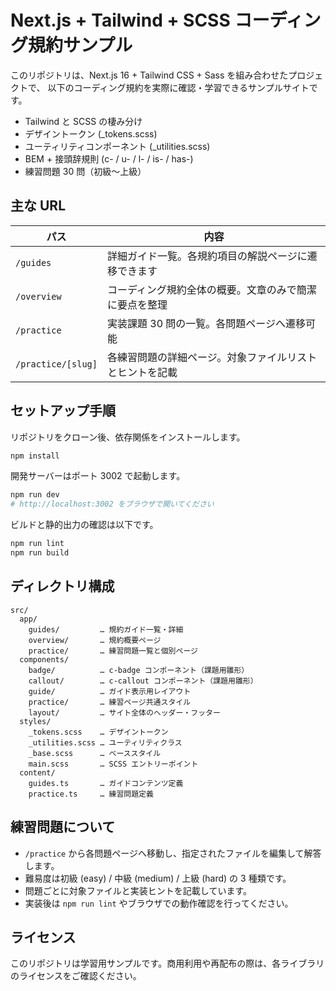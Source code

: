 # Next.js + Tailwind + SCSS コーディング規約サンプル

このリポジトリは、Next.js 16 + Tailwind CSS + Sass を組み合わせたプロジェクトで、
以下のコーディング規約を実際に確認・学習できるサンプルサイトです。

- Tailwind と SCSS の棲み分け
- デザイントークン (_tokens.scss)
- ユーティリティコンポーネント (_utilities.scss)
- BEM + 接頭辞規則 (c- / u- / l- / is- / has-)
- 練習問題 30 問（初級〜上級）

## 主な URL

| パス | 内容 |
| ---- | ---- |
| `/guides` | 詳細ガイド一覧。各規約項目の解説ページに遷移できます |
| `/overview` | コーディング規約全体の概要。文章のみで簡潔に要点を整理 |
| `/practice` | 実装課題 30 問の一覧。各問題ページへ遷移可能 |
| `/practice/[slug]` | 各練習問題の詳細ページ。対象ファイルリストとヒントを記載 |

## セットアップ手順

リポジトリをクローン後、依存関係をインストールします。

```bash
npm install
```

開発サーバーはポート 3002 で起動します。

```bash
npm run dev
# http://localhost:3002 をブラウザで開いてください
```

ビルドと静的出力の確認は以下です。

```bash
npm run lint
npm run build
```

## ディレクトリ構成

```
src/
  app/
    guides/         … 規約ガイド一覧・詳細
    overview/       … 規約概要ページ
    practice/       … 練習問題一覧と個別ページ
  components/
    badge/          … c-badge コンポーネント（課題用雛形）
    callout/        … c-callout コンポーネント（課題用雛形）
    guide/          … ガイド表示用レイアウト
    practice/       … 練習ページ共通スタイル
    layout/         … サイト全体のヘッダー・フッター
  styles/
    _tokens.scss    … デザイントークン
    _utilities.scss … ユーティリティクラス
    _base.scss      … ベーススタイル
    main.scss       … SCSS エントリーポイント
  content/
    guides.ts       … ガイドコンテンツ定義
    practice.ts     … 練習問題定義
```

## 練習問題について

- `/practice` から各問題ページへ移動し、指定されたファイルを編集して解答します。
- 難易度は初級 (easy) / 中級 (medium) / 上級 (hard) の 3 種類です。
- 問題ごとに対象ファイルと実装ヒントを記載しています。
- 実装後は `npm run lint` やブラウザでの動作確認を行ってください。

## ライセンス

このリポジトリは学習用サンプルです。商用利用や再配布の際は、各ライブラリのライセンスをご確認ください。

